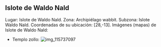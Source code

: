 ## Islote de Waldo Nald
Lugar: Islote de Waldo Nald.
Zona: Archipiélago wabbit.
Subzona: Islote Waldo Nald.
Coordenadas de su ubicación: [28,-13].
Imágenes (mapas) de Islote de Waldo Nald:
- Templo zollo: ![img_115737097](https://media.discordapp.net/attachments/1115311447145193482/1115320723641225256/115737097.jpg)